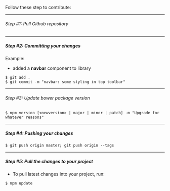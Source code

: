 Follow these step to contribute:  

---

###### Step #1: Pull Github repository ######

---

##### Step #2: Committing your changes #####

Example:
- added a **navbar** component to library

```Shell
$ git add .
$ git commit -m "navbar: some styling in top toolbar"
```

---

###### Step #3: Update bower package version ######
```Shell
$ npm version [<newversion> | major | minor | patch] -m "Upgrade for whatever reasons"
```

---

##### Step #4: Pushing your changes #####

```Shell
$ git push origin master; git push origin --tags
```

---

##### Step #5: Pull the changes to your project #####

- To pull latest changes into your project, run:
```Shell
$ npm update
```

